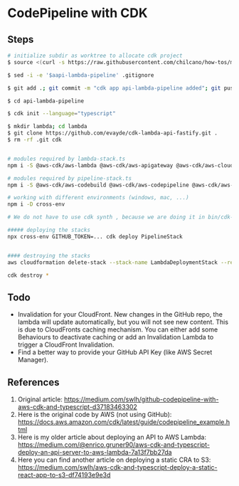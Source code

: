 # CodePipeline with CDK

## Steps

```sh
# initialize subdir as worktree to allocate cdk project
$ source <(curl -s https://raw.githubusercontent.com/chilcano/how-tos/master/resources/git_worktree_initialize.sh) api-lambda-pipeline

$ sed -i -e '$aapi-lambda-pipeline' .gitignore

$ git add .; git commit -m "cdk app api-lambda-pipeline added"; git push

$ cd api-lambda-pipeline

$ cdk init --language="typescript"

$ mkdir lambda; cd lambda
$ git clone https://github.com/evayde/cdk-lambda-api-fastify.git .
$ rm -rf .git cdk


# modules required by lambda-stack.ts
npm i -S @aws-cdk/aws-lambda @aws-cdk/aws-apigateway @aws-cdk/aws-cloudfront @aws-cdk/aws-codedeploy

# modules required by pipeline-stack.ts
npm i -S @aws-cdk/aws-codebuild @aws-cdk/aws-codepipeline @aws-cdk/aws-codepipeline-actions

# working with different environments (windows, mac, ...)
npm i -D cross-env

# We do not have to use cdk synth , because we are doing it in bin/cdk-api-pipeline.ts on the last line.

##### deploying the stacks
npx cross-env GITHUB_TOKEN=... cdk deploy PipelineStack


#### destroying the stacks
aws cloudformation delete-stack --stack-name LambdaDeploymentStack --region eu-west-1

cdk destroy *
```

## Todo

- Invalidation for your CloudFront. New changes in the GitHub repo, the lambda will update automatically, but you will not see new content. This is due to CloudFronts caching mechanism. You can either add some Behaviours to deactivate caching or add an Invalidation Lambda to trigger a CloudFront Invalidation.
- Find a better way to provide your GitHub API Key (like AWS Secret Manager).

## References

1. Original article: 
https://medium.com/swlh/github-codepipeline-with-aws-cdk-and-typescript-d37183463302
2. Here is the original code by AWS (not using GitHub): 
https://docs.aws.amazon.com/cdk/latest/guide/codepipeline_example.html
3. Here is my older article about deploying an API to AWS Lambda: 
https://medium.com/@enrico.gruner90/aws-cdk-and-typescript-deploy-an-api-server-to-aws-lambda-7a13f7bb27da
4. Here you can find another article on deploying a static CRA to S3: 
https://medium.com/swlh/aws-cdk-and-typescript-deploy-a-static-react-app-to-s3-df74193e9e3d

